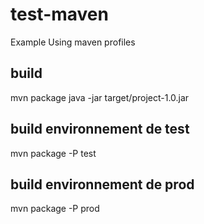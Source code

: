# test-maven
Example Using maven profiles

## build
mvn package
java -jar target/project-1.0.jar

## build environnement de test
mvn package -P test

## build environnement de prod
mvn package -P prod
